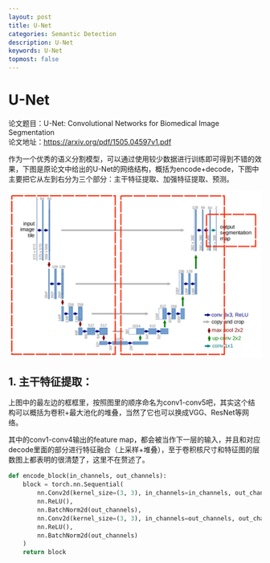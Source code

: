 ```yaml
---
layout: post
title: U-Net
categories: Semantic Detection
description: U-Net
keywords: U-Net
topmost: false
---
```


# U-Net

论文题目：U-Net: Convolutional Networks for Biomedical Image Segmentation<br/>论文地址：https://arxiv.org/pdf/1505.04597v1.pdf

作为一个优秀的语义分割模型，可以通过使用较少数据进行训练即可得到不错的效果，下图是原论文中给出的U-Net的网络结构，概括为encode+decode，下图中主要把它从左到右分为三个部分：主干特征提取、加强特征提取、预测。

![](https://raw.githubusercontent.com/Mateguo1/Pictures/master/img/WPS%E5%9B%BE%E7%89%87%E7%BC%96%E8%BE%91.png)

## 1.  主干特征提取：

上图中的最左边的框框里，按照图里的顺序命名为conv1-conv5吧，其实这个结构可以概括为卷积+最大池化的堆叠，当然了它也可以换成VGG、ResNet等网络。

其中的conv1-conv4输出的feature map，都会被当作下一层的输入，并且和对应decode里面的部分进行特征融合（上采样+堆叠），至于卷积核尺寸和特征图的层数图上都表明的很清楚了，这里不在赘述了。

```python
def encode_block(in_channels, out_channels):
    block = torch.nn.Sequential(
        nn.Conv2d(kernel_size=(3, 3), in_channels=in_channels, out_channels=out_channels),
        nn.ReLU(),
        nn.BatchNorm2d(out_channels),
        nn.Conv2d(kernel_size=(3, 3), in_channels=out_channels, out_channels=out_channels),
        nn.ReLU(),
        nn.BatchNorm2d(out_channels)
    )
    return block
```

